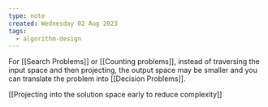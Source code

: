 ```yaml
---
type: note
created: Wednesday 02 Aug 2023
tags:
  - algorithm-design
---
```

For [[Search Problems]] or [[Counting problems]], instead of traversing the input space and then projecting, the output space may be smaller and you can translate the problem into [[Decision Problems]].


[[Projecting into the solution space early to reduce complexity]]